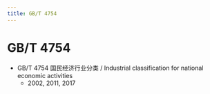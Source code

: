 ```yaml
---
title: GB/T 4754
---
```


# GB/T 4754

- GB/T 4754 国民经济行业分类 / Industrial classification for national economic activities
  - 2002, 2011, 2017
